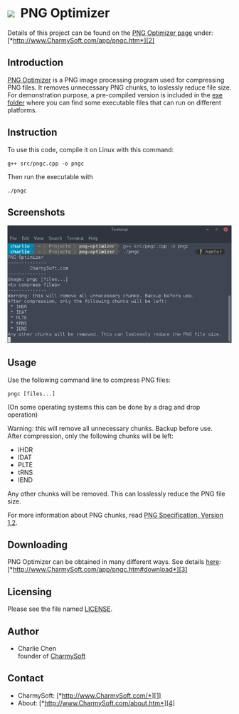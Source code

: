 <img src="http://raw.github.com/CharmySoft/png-optimizer/master/icon/png-optimizer-icon.png" width="48"/>&nbsp;&nbsp;**PNG Optimizer**
========================
Details of this project can be found on the [PNG Optimizer page][2] under:  
[*http://www.CharmySoft.com/app/pngc.htm*][2]

Introduction
------------------------
[PNG Optimizer][2] is a PNG image processing program used for compressing PNG files. It removes unnecessary PNG chunks, to loslessly reduce file size.
For demonstration purpose, a pre-compiled version is included in the [exe folder](/exe) where you can find some executable files that can run on different platforms.


Instruction
------------------------
To use this code, compile it on Linux with this command:  

	g++ src/pngc.cpp -o pngc 

Then run the executable with  

	./pngc


Screenshots
------------------------
![Linux](/screenshots/linux.png?raw=true "Linux")


Usage
------------------------
Use the following command line to compress PNG files:  

	pngc [files...]  

(On some operating systems this can be done by a drag and drop operation)  

Warning: this will remove all unnecessary chunks. Backup before use.  
After compression, only the following chunks will be left:  

 * IHDR  
 * IDAT  
 * PLTE  
 * tRNS   
 * IEND  

Any other chunks will be removed. This can losslessly reduce the PNG file size.

For more information about PNG chunks, read [PNG Specification, Version 1.2](http://www.libpng.org/pub/png/spec/1.2/PNG-Chunks.html).


Downloading
------------------------
PNG Optimizer can be obtained in many different ways. See details [here][3]:  
[*http://www.CharmySoft.com/app/pngc.htm#download*][3]


Licensing
------------------------
Please see the file named [LICENSE](LICENSE).


Author
------------------------
* Charlie Chen  
	founder of [CharmySoft][1]


Contact
------------------------
* CharmySoft: [*http://www.CharmySoft.com/*][1]  
* About: [*http://www.CharmySoft.com/about.htm*][4]  

[1]: http://www.CharmySoft.com/ "CharmySoft"
[2]: http://www.CharmySoft.com/app/pngc.htm "PNG Optimizer"
[3]: http://www.CharmySoft.com/app/pngc.htm#download "Download PNG Optimizer"
[4]: http://www.CharmySoft.com/about.htm "About CharmySoft"